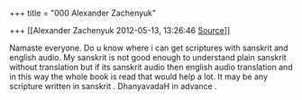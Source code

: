 +++
title = "000 Alexander Zachenyuk"

+++
[[Alexander Zachenyuk	2012-05-13, 13:26:46 [Source](https://groups.google.com/g/samskrita/c/W6vMB--3nCs)]]



Namaste everyone. Do u know where i can get scriptures with sanskrit and english audio. My sanskrit is not good enough to understand plain sanskrit without translation but if its sanskrit audio then english audio translation and in this way the whole book is read that would help a lot. It may be any scripture written in sanskrit . DhanyavadaH in advance .  

